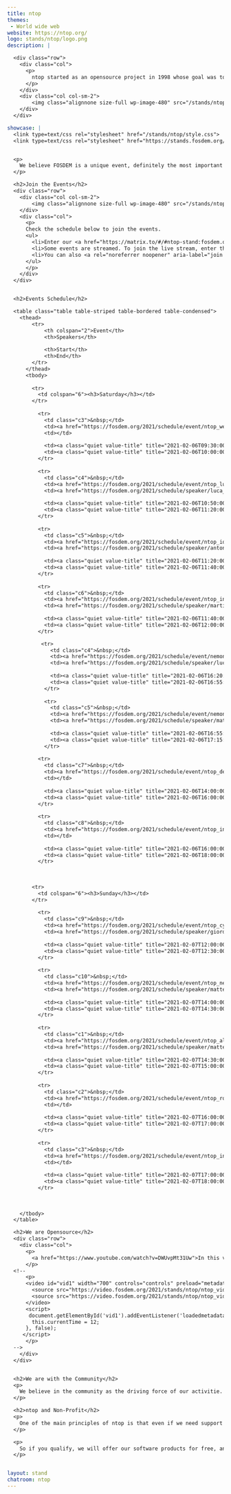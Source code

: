 ```yaml
---
title: ntop
themes:
 - World wide web
website: https://ntop.org/
logo: stands/ntop/logo.png
description: |

  <div class="row">
    <div class="col">
      <p>
        ntop started as an opensource project in 1998 whose goal was to create a simple yet effective web-based traffic monitoring platform. Many things have changed since then, including the nature of the traffic being analyzed, operating systems being run, and the way users interact with technologies. During this time, ntop has evolved into a fully-fledged research company with many opensource projects whose main spirit is still the original one, namely, innovate network monitoring using commodity hardware and freely available operating systems.
      </p>
    </div>
    <div class="col col-sm-2">
        <img class="alignnone size-full wp-image-480" src="/stands/ntop/logo.png" alt="" width="150" /></h5>
    </div>
  </div>

showcase: |
  <link type=text/css rel="stylesheet" href="/stands/ntop/style.css">
  <link type=text/css rel="stylesheet" href="https://stands.fosdem.org/css/fosdem.css">


  <p>
    We believe FOSDEM is a unique event, definitely the most important in Europe, when it comes to opensource software. We have already presented and showcased our open-source projects during past FOSDEM events, with very positive feedback. As ntop benefits daily from the opensource community and software, we believe FOSDEM is also an invaluable opportunity to give back to the community a part of what ntop develops.
  </p>

  <h2>Join the Events</h2>
  <div class="row">
    <div class="col col-sm-2">
        <img class="alignnone size-full wp-image-480" src="/stands/ntop/chat.gif" alt="" width="150" /></h5>
    </div>
    <div class="col">
      <p>
      Check the schedule below to join the events.
      <ul>
        <li>Enter our <a href="https://matrix.to/#/#ntop-stand:fosdem.org?web-instance[element.io]=chat.fosdem.org">FOSDEM21 chatroom</a> to discuss with us at any time during FOSDEM12.</li>
        <li>Some events are streamed. To join the live stream, enter the event page from the schedule below and look for the link <i>"Live stream"</i>.</li>
        <li>You can also <a rel="noreferrer noopener" aria-label="join public ntop discussions" href="https://www.ntop.org/support/faq/howto-join-public-ntop-discussions/" target="_blank">join public ntop discussions</a>.</li>
      </ul> 
      </p>
    </div>
  </div>


  <h2>Events Schedule</h2>

  <table class="table table-striped table-bordered table-condensed">
    <thead>
        <tr>
            <th colspan="2">Event</th>
            <th>Speakers</th>
            
            <th>Start</th>
            <th>End</th>
        </tr>
      </thead>
      <tbody>
      
        <tr>
          <td colspan="6"><h3>Saturday</h3></td>
        </tr>
        
          <tr>
            <td class="c3">&nbsp;</td>
            <td><a href="https://fosdem.org/2021/schedule/event/ntop_welcome/">Welcome to the stand for ntop</a></td>
            <td></td>
              
            <td><a class="quiet value-title" title="2021-02-06T09:30:00+01:00" href="https://fosdem.org/2021/schedule/day/saturday/#0930">09:30</a></td>
            <td><a class="quiet value-title" title="2021-02-06T10:00:00+01:00" href="https://fosdem.org/2021/schedule/day/saturday/#1000">10:00</a></td>
          </tr>
        
          <tr>
            <td class="c4">&nbsp;</td>
            <td><a href="https://fosdem.org/2021/schedule/event/ntop_luca_deri/">ntop @ FOSDEM<br><i>Ongoing developments and future directions</i></a></td>
            <td><a href="https://fosdem.org/2021/schedule/speaker/luca_deri/" class="quiet">Luca Deri</a></td>
              
            <td><a class="quiet value-title" title="2021-02-06T10:50:00+01:00" href="https://fosdem.org/2021/schedule/day/saturday/#1050">10:50</a></td>
            <td><a class="quiet value-title" title="2021-02-06T11:20:00+01:00" href="https://fosdem.org/2021/schedule/day/saturday/#1120">11:20</a></td>
          </tr>
        
          <tr>
            <td class="c5">&nbsp;</td>
            <td><a href="https://fosdem.org/2021/schedule/event/ntop_iot/">ntopng for IoT<br><i>How to Profitably Use ntopng in Smart Homes</i></a></td>
            <td><a href="https://fosdem.org/2021/schedule/speaker/antonis_gotsis/" class="quiet">Antonis Gotsis</a></td>
              
            <td><a class="quiet value-title" title="2021-02-06T11:20:00+01:00" href="https://fosdem.org/2021/schedule/day/saturday/#1120">11:20</a></td>
            <td><a class="quiet value-title" title="2021-02-06T11:40:00+01:00" href="https://fosdem.org/2021/schedule/day/saturday/#1140">11:40</a></td>
          </tr>
        
          <tr>
            <td class="c6">&nbsp;</td>
            <td><a href="https://fosdem.org/2021/schedule/event/ntop_industrial_network_monitoring/">Industrial Network Monitoring With ntopng<br><i>A Look into Industrial Network Protocols With ntopng</i></a></td>
            <td><a href="https://fosdem.org/2021/schedule/speaker/martin_scheu/" class="quiet">Martin Scheu</a></td>
              
            <td><a class="quiet value-title" title="2021-02-06T11:40:00+01:00" href="https://fosdem.org/2021/schedule/day/saturday/#1140">11:40</a></td>
            <td><a class="quiet value-title" title="2021-02-06T12:00:00+01:00" href="https://fosdem.org/2021/schedule/day/saturday/#1200">12:00</a></td>
          </tr>

           <tr>
              <td class="c4">&nbsp;</td>
              <td><a href="https://fosdem.org/2021/schedule/event/nemondpi/">Using nDPI for Monitoring and Security<br><i>nDPI in practice</i></a></td>
              <td><a href="https://fosdem.org/2021/schedule/speaker/luca_deri/" class="quiet">Luca Deri</a></td>
                
              <td><a class="quiet value-title" title="2021-02-06T16:20:00+01:00" href="https://fosdem.org/2021/schedule/day/saturday/#1620">16:20</a></td>
              <td><a class="quiet value-title" title="2021-02-06T16:55:00+01:00" href="https://fosdem.org/2021/schedule/day/saturday/#1655">16:55</a></td>
            </tr>
          
            <tr>
              <td class="c5">&nbsp;</td>
              <td><a href="https://fosdem.org/2021/schedule/event/nemontopng/">ntopng network monitoring and discovery<br><i>Network discovery with ntopng</i></a></td>
              <td><a href="https://fosdem.org/2021/schedule/speaker/matteo_biscosi/" class="quiet">Matteo Biscosi</a></td>
                
              <td><a class="quiet value-title" title="2021-02-06T16:55:00+01:00" href="https://fosdem.org/2021/schedule/day/saturday/#1655">16:55</a></td>
              <td><a class="quiet value-title" title="2021-02-06T17:15:00+01:00" href="https://fosdem.org/2021/schedule/day/saturday/#1715">17:15</a></td>
            </tr>
        
          <tr>
            <td class="c7">&nbsp;</td>
            <td><a href="https://fosdem.org/2021/schedule/event/ntop_dev_chat_sat2/">Chat With the ntop Developers<br><i>Meet with the Community</i></a></td>
            <td></td>
              
            <td><a class="quiet value-title" title="2021-02-06T14:00:00+01:00" href="https://fosdem.org/2021/schedule/day/saturday/#1400">14:00</a></td>
            <td><a class="quiet value-title" title="2021-02-06T16:00:00+01:00" href="https://fosdem.org/2021/schedule/day/saturday/#1600">16:00</a></td>
          </tr>
        
          <tr>
            <td class="c8">&nbsp;</td>
            <td><a href="https://fosdem.org/2021/schedule/event/ntop_installation_party_sat/">Installation Party<br><i>Tips&amp;Tricks for best results</i></a></td>
            <td></td>
              
            <td><a class="quiet value-title" title="2021-02-06T16:00:00+01:00" href="https://fosdem.org/2021/schedule/day/saturday/#1600">16:00</a></td>
            <td><a class="quiet value-title" title="2021-02-06T18:00:00+01:00" href="https://fosdem.org/2021/schedule/day/saturday/#1800">18:00</a></td>
          </tr>
        
      
    
        <tr>
          <td colspan="6"><h3>Sunday</h3></td>
        </tr>
        
          <tr>
            <td class="c9">&nbsp;</td>
            <td><a href="https://fosdem.org/2021/schedule/event/ntop_cybersecurity/">ntopng and Cybersecurity<br><i>Sorting Out Real-World issues with ntopng</i></a></td>
            <td><a href="https://fosdem.org/2021/schedule/speaker/giordano_zambelli/" class="quiet">Giordano Zambelli</a></td>
              
            <td><a class="quiet value-title" title="2021-02-07T12:00:00+01:00" href="https://fosdem.org/2021/schedule/day/sunday/#1200">12:00</a></td>
            <td><a class="quiet value-title" title="2021-02-07T12:30:00+01:00" href="https://fosdem.org/2021/schedule/day/sunday/#1230">12:30</a></td>
          </tr>
        
          <tr>
            <td class="c10">&nbsp;</td>
            <td><a href="https://fosdem.org/2021/schedule/event/ntop_network_monitoring/">ntopng Network Monitoring and Discovery<br><i>A Follow-Up with Live Demo and Examples</i></a></td>
            <td><a href="https://fosdem.org/2021/schedule/speaker/matteo_biscosi/" class="quiet">Matteo Biscosi</a></td>
              
            <td><a class="quiet value-title" title="2021-02-07T14:00:00+01:00" href="https://fosdem.org/2021/schedule/day/sunday/#1400">14:00</a></td>
            <td><a class="quiet value-title" title="2021-02-07T14:30:00+01:00" href="https://fosdem.org/2021/schedule/day/sunday/#1430">14:30</a></td>
          </tr>
        
          <tr>
            <td class="c1">&nbsp;</td>
            <td><a href="https://fosdem.org/2021/schedule/event/ntop_alerts/">ntopng Flexible Alerts - Endpoints and Recipients<br><i>How to Deliver ntopng Alerts to Downstream Recipients</i></a></td>
            <td><a href="https://fosdem.org/2021/schedule/speaker/matteo_biscosi/" class="quiet">Matteo Biscosi</a></td>
              
            <td><a class="quiet value-title" title="2021-02-07T14:30:00+01:00" href="https://fosdem.org/2021/schedule/day/sunday/#1430">14:30</a></td>
            <td><a class="quiet value-title" title="2021-02-07T15:00:00+01:00" href="https://fosdem.org/2021/schedule/day/sunday/#1500">15:00</a></td>
          </tr>
        
          <tr>
            <td class="c2">&nbsp;</td>
            <td><a href="https://fosdem.org/2021/schedule/event/ntop_round_table/">Round Table and Discussion<br><i>With the ntop Founder Luca deri and His Team</i></a></td>
            <td></td>
              
            <td><a class="quiet value-title" title="2021-02-07T16:00:00+01:00" href="https://fosdem.org/2021/schedule/day/sunday/#1600">16:00</a></td>
            <td><a class="quiet value-title" title="2021-02-07T17:00:00+01:00" href="https://fosdem.org/2021/schedule/day/sunday/#1700">17:00</a></td>
          </tr>
        
          <tr>
            <td class="c3">&nbsp;</td>
            <td><a href="https://fosdem.org/2021/schedule/event/ntop_installation_party_sun/">Installation Party<br><i>Tips&amp;Tricks for Best Results</i></a></td>
            <td></td>
              
            <td><a class="quiet value-title" title="2021-02-07T17:00:00+01:00" href="https://fosdem.org/2021/schedule/day/sunday/#1700">17:00</a></td>
            <td><a class="quiet value-title" title="2021-02-07T18:00:00+01:00" href="https://fosdem.org/2021/schedule/day/sunday/#1800">18:00</a></td>
          </tr>
        
      
    
    </tbody>
  </table>

  <h2>We are Opensource</h2>
  <div class="row">
    <div class="col">
      <p>
        <a href="https://www.youtube.com/watch?v=DWUvpMt31Uw">In this video</a> interview, taken for FOSDEM21, ntop team members explain what is the phylosophy behind ntop and what it means to be opensource.
      </p>
  <!--      
      <p>
      <video id="vid1" width="700" controls="controls" preload="metadata">
        <source src="https://video.fosdem.org/2021/stands/ntop/ntop_video1.mp4" type="video/mp4"/>
        <source src="https://video.fosdem.org/2021/stands/ntop/ntop_video1.webm"/>
      </video>
      <script>
       document.getElementById('vid1').addEventListener('loadedmetadata', function() {
        this.currentTime = 12;
      }, false);
     </script> 
      </p>
  -->      
    </div>
  </div>


  <h2>We are with the Community</h2>
  <p>
    We believe in the community as the driving force of our activitie. We want to improve ourselves and we aspire to enhance your experience with ntop opensource software. One of our main objectives is to listen to our community and work with our developers and users alike to provide high quality functionalities to our software. To say in touch with the community and the developers, you can <a rel="noreferrer noopener" aria-label="join public ntop discussions" href="https://www.ntop.org/support/faq/howto-join-public-ntop-discussions/" target="_blank">join public ntop discussions</a> or the <a href="https://matrix.to/#/#ntop-stand:fosdem.org?web-instance[element.io]=chat.fosdem.org">FOSDEM21 chatroom</a>.
  </p>

  <h2>ntop and Non-Profit</h2>
  <p>
    One of the main principles of ntop is that even if we need support for continuing our developments, we have never charged universities, education, no-profit (in this category fall NGOs, social associations for public good such as ONLUS and 501(C), hospitals, and charitable associations; other organisations such as municipalities, government departments or organisations that do not offer a public service DO NOT qualify) and scientific research organisations.
  </p>

  <p>
    So if you qualify, we will offer our software products for free, and ask our partners who manufacture hardware-based products to provide you a discount. In the latter case please mail us, and explain why you qualify for free licenses.
  </p>


layout: stand
chatroom: ntop
---
```

